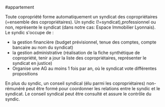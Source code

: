 #appartement 

Toute copropriété forme automatiquement un syndicat des copropriétaires (=ensemble des copropriétaires). Un syndic (!=syndicat),professionnel ou non, représente le syndicat (dans notre cas: Espace Immobilier Lyonnais). Le syndic s'occupe de :
- la gestion financière (budget prévisionnel, tenue des comptes, compte bancaire au nom du syndicat)
- la gestion administrative (réalisation de la fiche synthétique de copropriété, tenir a jour la liste des copropriétaires, représenter le syndicat en justice)
- Organise une AG au moins 1 fois par an, où le syndicat vote différentes propositions

En plus du syndic, un conseil syndical (élu parmi les copropriétaires) non-rémunéré peut être formé pour coordonner les relations entre le syndic et le syndicat. Le conseil syndical peut être consulté et assure le contrôle du syndic.